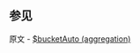 ## 参见

原文 - [$bucketAuto (aggregation)]( https://docs.mongodb.com/manual/reference/operator/aggregation/bucketAuto/ )


